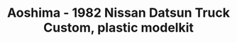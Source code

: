 ---
layout: product
title: "Aoshima - 1982 Nissan Datsun Truck Custom, plastic modelkit"
price: "TBA" 
desc: "N/A"
img_path: "/assets/img/AO53355.webp"
brand: "N/A"
available: false
special_offer: false
new: false
soon: false
cat: "010000"
subcat: "013700"
subsubcat: "0N/A"
sifra: "AO53355"
popular: false
---